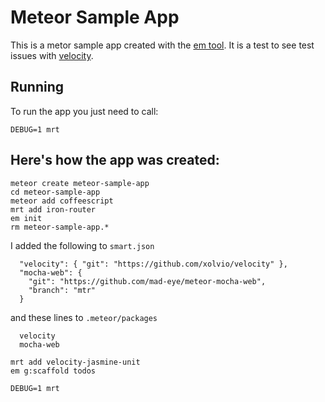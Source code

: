 # Meteor Sample App

This is a metor sample app created with the [em tool](https://github.com/EventedMind/em).
It is a test to see test issues with [velocity](https://github.com/xolvio/velocity).


## Running

To run the app you just need to call:
```
DEBUG=1 mrt
```


## Here's how the app was created:

```
meteor create meteor-sample-app
cd meteor-sample-app
meteor add coffeescript
mrt add iron-router
em init
rm meteor-sample-app.*
```

I added the following to `smart.json`
```
  "velocity": { "git": "https://github.com/xolvio/velocity" },
  "mocha-web": {
    "git": "https://github.com/mad-eye/meteor-mocha-web",
    "branch": "mtr"
  }
```
and these lines to `.meteor/packages`
```
  velocity
  mocha-web
```

```
mrt add velocity-jasmine-unit
em g:scaffold todos

DEBUG=1 mrt
```